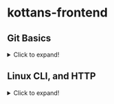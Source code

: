 # kottans-frontend

## Git Basics
<details>
 <summary>Click to expand!</summary>

 ![Coursera week 1 image](./task_git_basics/coursera_week1.png)
 ![Coursera week 2 image](./task_git_basics/coursera_week2.png)
 ![learngitbranching intro image](./task_git_basics/learngitbranching1.png )
 ![learngitbranching push&pull image](./task_git_basics/learngitbranching2.png )
 1. Everything for me was new in a course on 
 [Coursera](https://www.coursera.org/learn/introduction-git-github), 
 i finished the whole course, also 3 and 4 weeks(for experience). 
 2. There were some **hard** commands, but with practice it's become more **understandable**.  Also i really like [learngitbranching](https://learngitbranching.js.org) for practice.
 3. I'm sure i'll use these commands with my *future projects* and at *work*.
</details>

## Linux CLI, and HTTP
<details>

### Linux Course
 <summary>Click to expand!</summary>

 ![Linux1 image](./task_linux_cli/Linux1.png)
 ![Linux2 image](./task_linux_cli/Linux2.png)
 ![Linux3 image](./task_linux_cli/Linux3.png)
 ![Linux4 image](./task_linux_cli/Linux4.png)
 1. **Everything** for me was new in this course and i really like examples with zoo, it makes learning **easier**.
 2. I was **surprised** by how interesting it is to use *manual* commands in the  software to move, remove files, etc.
 3. I'm not sure i will use these commands in the *future* in the Linux system(*because i don't know if i will install it*), but they will be *useful* in GIT.

### HTTP Protocol, part 1
 1. **Everything** for me was new in this article.
 2. I was **surprised** and was interested in status codes(*obviously because faced with 404 error xD*)
 3.  In the future i think **i will use** status codes *during development* and also other information from this article *during work with browser*.
</details>